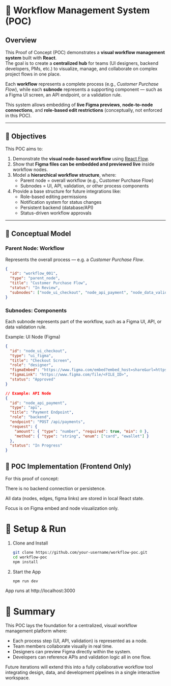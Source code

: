 # 🧭 Workflow Management System (POC)

## Overview

This Proof of Concept (POC) demonstrates a **visual workflow management system** built with **React**.  
The goal is to create a **centralized hub** for teams (UI designers, backend developers, PMs, etc.) to visualize, manage, and collaborate on complex project flows in one place.

Each **workflow** represents a complete process (e.g., *Customer Purchase Flow*), while each **subnode** represents a supporting component — such as a Figma UI screen, an API endpoint, or a validation rule.

This system allows embedding of **live Figma previews**, **node-to-node connections**, and **role-based edit restrictions** (conceptually, not enforced in this POC).

---

## 🎯 Objectives

This POC aims to:
1. Demonstrate the **visual node-based workflow** using [React Flow](https://reactflow.dev/).
2. Show that **Figma files can be embedded and previewed live** inside workflow nodes.
3. Model a **hierarchical workflow structure**, where:
   - Parent node = overall workflow (e.g., Customer Purchase Flow)
   - Subnodes = UI, API, validation, or other process components
4. Provide a base structure for future integrations like:
   - Role-based editing permissions
   - Notification system for status changes
   - Persistent backend (database/API)
   - Status-driven workflow approvals

---

## 🧩 Conceptual Model

### Parent Node: Workflow

Represents the overall process — e.g. a *Customer Purchase Flow*.

```json
{
  "id": "workflow_001",
  "type": "parent_node",
  "title": "Customer Purchase Flow",
  "status": "In Review",
  "subnodes": ["node_ui_checkout", "node_api_payment", "node_data_validation"]
}
```

### Subnodes: Components

Each subnode represents part of the workflow, such as a Figma UI, API, or data validation rule.

Example: UI Node (Figma)
```json
{
  "id": "node_ui_checkout",
  "type": "ui_figma",
  "title": "Checkout Screen",
  "role": "designer",
  "figmaEmbed": "https://www.figma.com/embed?embed_host=share&url=https://www.figma.com/file/<FILE_ID>",
  "figmaLink": "https://www.figma.com/file/<FILE_ID>",
  "status": "Approved"
}

// Example: API Node
{
  "id": "node_api_payment",
  "type": "api",
  "title": "Payment Endpoint",
  "role": "backend",
  "endpoint": "POST /api/payments",
  "request": {
    "amount": { "type": "number", "required": true, "min": 0 },
    "method": { "type": "string", "enum": ["card", "ewallet"] }
  },
  "status": "In Progress"
}
```

## 🧱 POC Implementation (Frontend Only)

For this proof of concept:

There is no backend connection or persistence.

All data (nodes, edges, figma links) are stored in local React state.

Focus is on Figma embed and node visualization only.

# 🚀 Setup & Run
1. Clone and Install
   ```bash
   git clone https://github.com/your-username/workflow-poc.git
   cd workflow-poc
   npm install

2. Start the App
   ```bash
   npm run dev

App runs at http://localhost:3000

# 🧩 Summary

This POC lays the foundation for a centralized, visual workflow management platform where:

- Each process step (UI, API, validation) is represented as a node.
- Team members collaborate visually in real time.
- Designers can preview Figma directly within the system.
- Developers can reference APIs and validation logic all in one flow.

Future iterations will extend this into a fully collaborative workflow tool integrating design, data, and development pipelines in a single interactive workspace.
